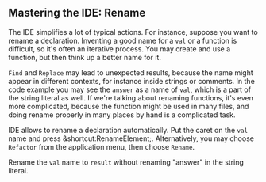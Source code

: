 ## Mastering the IDE: Rename

The IDE simplifies a lot of typical actions. For instance, suppose you want
to rename a declaration. Inventing a good name for a `val` or a function is
difficult, so it's often an iterative process. You may create and use a
function, but then think up a better name for it.

<span class="control">`Find`</span> and <span class="control">`Replace`</span>
may lead to unexpected results, because the name might
appear in different contexts, for instance inside strings or comments. In the
code example you may see the `answer` as a name of `val`, which is a part of the
string literal as well. If we're talking about renaming functions, it's even
more complicated, because the function might be used in many files, and doing
rename properly in many places by hand is a complicated task.

IDE allows to rename a declaration automatically.
Put the caret on the `val` name and press 
<span class="shortcut">&shortcut:RenameElement;</span>.
Alternatively, you may choose <span class="control">`Refactor`</span>
from the application menu, then choose <span class="control">`Rename`</span>. 

Rename the `val` name to `result` without renaming "answer" in the string
literal.
